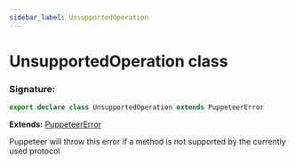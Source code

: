 ```yaml
---
sidebar_label: UnsupportedOperation
---
```


# UnsupportedOperation class

### Signature:

```typescript
export declare class UnsupportedOperation extends PuppeteerError
```

**Extends:** [PuppeteerError](./puppeteer.puppeteererror.md)

Puppeteer will throw this error if a method is not supported by the currently used protocol
